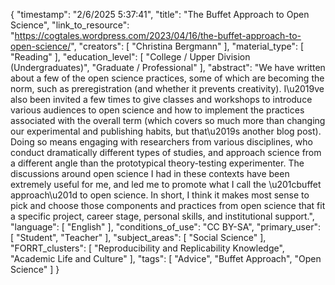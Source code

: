 {
    "timestamp": "2/6/2025 5:37:41",
    "title": "The Buffet Approach to Open Science",
    "link_to_resource": "https://cogtales.wordpress.com/2023/04/16/the-buffet-approach-to-open-science/",
    "creators": [
        "Christina Bergmann"
    ],
    "material_type": [
        "Reading"
    ],
    "education_level": [
        "College / Upper Division (Undergraduates)",
        "Graduate / Professional"
    ],
    "abstract": "We have written about a few of the open science practices, some of which are becoming the norm, such as preregistration (and whether it prevents creativity). I\u2019ve also been invited a few times to give classes and workshops to introduce various audiences to open science and how to implement the practices associated with the overall term (which covers so much more than changing our experimental and publishing habits, but that\u2019s another blog post). Doing so means engaging with researchers from various disciplines, who conduct dramatically different types of studies, and approach science from a different angle than the prototypical theory-testing experimenter. The discussions around open science I had in these contexts have been extremely useful for me, and led me to promote what I call the \u201cbuffet approach\u201d to open science. In short, I think it makes most sense to pick and choose those components and practices from open science that fit a specific project, career stage, personal skills, and institutional support.",
    "language": [
        "English"
    ],
    "conditions_of_use": "CC BY-SA",
    "primary_user": [
        "Student",
        "Teacher"
    ],
    "subject_areas": [
        "Social Science"
    ],
    "FORRT_clusters": [
        "Reproducibility and Replicability Knowledge",
        "Academic Life and Culture"
    ],
    "tags": [
        "Advice",
        "Buffet Approach",
        "Open Science"
    ]
}